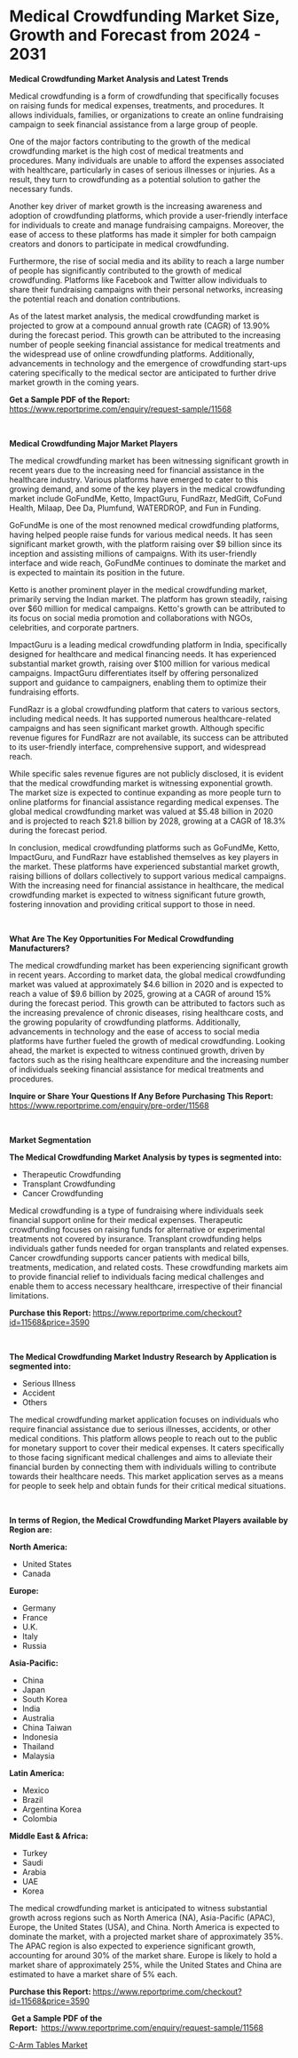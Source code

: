 <p><h1>Medical Crowdfunding Market Size, Growth and Forecast from 2024 - 2031</h1></p><p><strong>Medical Crowdfunding Market Analysis and Latest Trends</strong></p>
<p><p>Medical crowdfunding is a form of crowdfunding that specifically focuses on raising funds for medical expenses, treatments, and procedures. It allows individuals, families, or organizations to create an online fundraising campaign to seek financial assistance from a large group of people.</p><p>One of the major factors contributing to the growth of the medical crowdfunding market is the high cost of medical treatments and procedures. Many individuals are unable to afford the expenses associated with healthcare, particularly in cases of serious illnesses or injuries. As a result, they turn to crowdfunding as a potential solution to gather the necessary funds.</p><p>Another key driver of market growth is the increasing awareness and adoption of crowdfunding platforms, which provide a user-friendly interface for individuals to create and manage fundraising campaigns. Moreover, the ease of access to these platforms has made it simpler for both campaign creators and donors to participate in medical crowdfunding.</p><p>Furthermore, the rise of social media and its ability to reach a large number of people has significantly contributed to the growth of medical crowdfunding. Platforms like Facebook and Twitter allow individuals to share their fundraising campaigns with their personal networks, increasing the potential reach and donation contributions.</p><p>As of the latest market analysis, the medical crowdfunding market is projected to grow at a compound annual growth rate (CAGR) of 13.90% during the forecast period. This growth can be attributed to the increasing number of people seeking financial assistance for medical treatments and the widespread use of online crowdfunding platforms. Additionally, advancements in technology and the emergence of crowdfunding start-ups catering specifically to the medical sector are anticipated to further drive market growth in the coming years.</p></p>
<p><strong>Get a Sample PDF of the Report:&nbsp;</strong> <a href="https://www.reportprime.com/enquiry/request-sample/11568">https://www.reportprime.com/enquiry/request-sample/11568</a></p>
<p>&nbsp;</p>
<p><strong>Medical Crowdfunding Major Market Players</strong></p>
<p><p>The medical crowdfunding market has been witnessing significant growth in recent years due to the increasing need for financial assistance in the healthcare industry. Various platforms have emerged to cater to this growing demand, and some of the key players in the medical crowdfunding market include GoFundMe, Ketto, ImpactGuru, FundRazr, MedGift, CoFund Health, Milaap, Dee Da, Plumfund, WATERDROP, and Fun in Funding.</p><p>GoFundMe is one of the most renowned medical crowdfunding platforms, having helped people raise funds for various medical needs. It has seen significant market growth, with the platform raising over $9 billion since its inception and assisting millions of campaigns. With its user-friendly interface and wide reach, GoFundMe continues to dominate the market and is expected to maintain its position in the future.</p><p>Ketto is another prominent player in the medical crowdfunding market, primarily serving the Indian market. The platform has grown steadily, raising over $60 million for medical campaigns. Ketto's growth can be attributed to its focus on social media promotion and collaborations with NGOs, celebrities, and corporate partners.</p><p>ImpactGuru is a leading medical crowdfunding platform in India, specifically designed for healthcare and medical financing needs. It has experienced substantial market growth, raising over $100 million for various medical campaigns. ImpactGuru differentiates itself by offering personalized support and guidance to campaigners, enabling them to optimize their fundraising efforts.</p><p>FundRazr is a global crowdfunding platform that caters to various sectors, including medical needs. It has supported numerous healthcare-related campaigns and has seen significant market growth. Although specific revenue figures for FundRazr are not available, its success can be attributed to its user-friendly interface, comprehensive support, and widespread reach.</p><p>While specific sales revenue figures are not publicly disclosed, it is evident that the medical crowdfunding market is witnessing exponential growth. The market size is expected to continue expanding as more people turn to online platforms for financial assistance regarding medical expenses. The global medical crowdfunding market was valued at $5.48 billion in 2020 and is projected to reach $21.8 billion by 2028, growing at a CAGR of 18.3% during the forecast period.</p><p>In conclusion, medical crowdfunding platforms such as GoFundMe, Ketto, ImpactGuru, and FundRazr have established themselves as key players in the market. These platforms have experienced substantial market growth, raising billions of dollars collectively to support various medical campaigns. With the increasing need for financial assistance in healthcare, the medical crowdfunding market is expected to witness significant future growth, fostering innovation and providing critical support to those in need.</p></p>
<p>&nbsp;</p>
<p><strong>What Are The Key Opportunities For Medical Crowdfunding Manufacturers?</strong></p>
<p><p>The medical crowdfunding market has been experiencing significant growth in recent years. According to market data, the global medical crowdfunding market was valued at approximately $4.6 billion in 2020 and is expected to reach a value of $9.6 billion by 2025, growing at a CAGR of around 15% during the forecast period. This growth can be attributed to factors such as the increasing prevalence of chronic diseases, rising healthcare costs, and the growing popularity of crowdfunding platforms. Additionally, advancements in technology and the ease of access to social media platforms have further fueled the growth of medical crowdfunding. Looking ahead, the market is expected to witness continued growth, driven by factors such as the rising healthcare expenditure and the increasing number of individuals seeking financial assistance for medical treatments and procedures.</p></p>
<p><strong>Inquire or Share Your Questions If Any Before Purchasing This Report:</strong> <a href="https://www.reportprime.com/enquiry/pre-order/11568">https://www.reportprime.com/enquiry/pre-order/11568</a></p>
<p>&nbsp;</p>
<p><strong>Market Segmentation</strong></p>
<p><strong>The Medical Crowdfunding Market Analysis by types is segmented into:</strong></p>
<p><ul><li>Therapeutic Crowdfunding</li><li>Transplant Crowdfunding</li><li>Cancer Crowdfunding</li></ul></p>
<p><p>Medical crowdfunding is a type of fundraising where individuals seek financial support online for their medical expenses. Therapeutic crowdfunding focuses on raising funds for alternative or experimental treatments not covered by insurance. Transplant crowdfunding helps individuals gather funds needed for organ transplants and related expenses. Cancer crowdfunding supports cancer patients with medical bills, treatments, medication, and related costs. These crowdfunding markets aim to provide financial relief to individuals facing medical challenges and enable them to access necessary healthcare, irrespective of their financial limitations.</p></p>
<p><strong>Purchase this Report:&nbsp;</strong><a href="https://www.reportprime.com/checkout?id=11568&price=3590">https://www.reportprime.com/checkout?id=11568&price=3590</a></p>
<p>&nbsp;</p>
<p><strong>The Medical Crowdfunding Market Industry Research by Application is segmented into:</strong></p>
<p><ul><li>Serious Illness</li><li>Accident</li><li>Others</li></ul></p>
<p><p>The medical crowdfunding market application focuses on individuals who require financial assistance due to serious illnesses, accidents, or other medical conditions. This platform allows people to reach out to the public for monetary support to cover their medical expenses. It caters specifically to those facing significant medical challenges and aims to alleviate their financial burden by connecting them with individuals willing to contribute towards their healthcare needs. This market application serves as a means for people to seek help and obtain funds for their critical medical situations.</p></p>
<p>&nbsp;</p>
<p><strong>In terms of Region, the Medical Crowdfunding Market Players available by Region are:</strong></p>
<p>
    <p> <strong> North America: </strong>
        <ul>
            <li>United States</li>
            <li>Canada</li>
        </ul>
        </p> 
    <p> <strong> Europe: </strong>
        <ul>
            <li>Germany</li>
            <li>France</li>
            <li>U.K.</li>
            <li>Italy</li>
            <li>Russia</li>
        </ul>
        </p> 
    <p> <strong> Asia-Pacific: </strong>
        <ul>
            <li>China</li>
            <li>Japan</li>
            <li>South Korea</li>
            <li>India</li>
            <li>Australia</li>
            <li>China Taiwan</li>
            <li>Indonesia</li>
            <li>Thailand</li>
            <li>Malaysia</li>
        </ul>
        </p> 
    <p> <strong> Latin America: </strong>
        <ul>
            <li>Mexico</li>
            <li>Brazil</li>
            <li>Argentina Korea</li>
            <li>Colombia</li>
        </ul>
        </p> 
    <p> <strong> Middle East & Africa: </strong>
        <ul>
            <li>Turkey</li>
            <li>Saudi</li>
            <li>Arabia</li>
            <li>UAE</li>
            <li>Korea</li>
        </ul>
    </p>
    </p>
<p><p>The medical crowdfunding market is anticipated to witness substantial growth across regions such as North America (NA), Asia-Pacific (APAC), Europe, the United States (USA), and China. North America is expected to dominate the market, with a projected market share of approximately 35%. The APAC region is also expected to experience significant growth, accounting for around 30% of the market share. Europe is likely to hold a market share of approximately 25%, while the United States and China are estimated to have a market share of 5% each.</p></p>
<p><strong>Purchase this Report: </strong><a href="https://www.reportprime.com/checkout?id=11568&price=3590">https://www.reportprime.com/checkout?id=11568&price=3590</a></p>
<p>&nbsp;<strong>Get a Sample PDF of the Report:&nbsp;&nbsp;</strong><a href="https://www.reportprime.com/enquiry/request-sample/11568">https://www.reportprime.com/enquiry/request-sample/11568</a></p>
<p><strong></strong></p>
<p><p><a href="https://medium.com/@kimberlymay76/c-arm-tables-market-insights-into-market-cagr-market-trends-and-growth-strategies-4d75a482ba4e">C-Arm Tables Market</a></p></p>